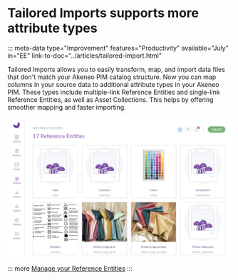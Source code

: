 # Tailored Imports supports more attribute types
::: meta-data type="Improvement" features="Productivity" available="July" in="EE" link-to-doc="../articles/tailored-import.html"

Tailored Imports allows you to easily transform, map, and import data files that don't match your Akeneo PIM catalog structure. Now you can map columns in your source data to additional attribute types in your Akeneo PIM. These types include multiple-link Reference Entities and single-link Reference Entities, as well as Asset Collections. This helps by offering smoother mapping and faster importing.

![TailoredImportImportProfile](../img/refentities.png)

::: more
[Manage your Reference Entities](../articles/hmanage-reference-entities.html#mainContent)
:::

